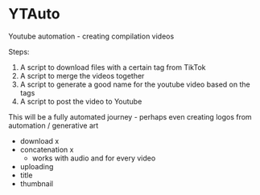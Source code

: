 # YTAuto
Youtube automation - creating compilation videos 


Steps: 
1) A script to download files with a certain tag from TikTok 
2) A script to merge the videos together 
3) A script to generate a good name for the youtube video based on the tags 
4) A script to post the video to Youtube 


This will be a fully automated journey - perhaps even creating logos from automation / generative art 



- download x
- concatenation x
  - works with audio and for every video  
- uploading
- title 
- thumbnail
